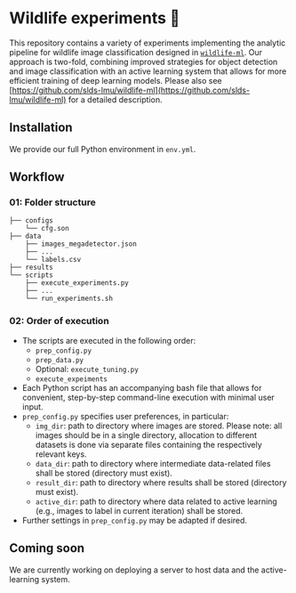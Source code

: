 # Wildlife experiments :deer:

This repository contains a variety of experiments implementing the analytic pipeline for wildlife image classification designed in [`wildlife-ml`](https://github.com/slds-lmu/wildlife-ml).
Our approach is two-fold, combining improved strategies for object detection and image classification with an active learning system that allows for more efficient training of deep learning models. 
Please also see [https://github.com/slds-lmu/wildlife-ml](https://github.com/slds-lmu/wildlife-ml) for a detailed description.

## Installation

We provide our full Python environment in `env.yml`.

## Workflow

### 01: Folder structure

```
├── configs
    └── cfg.son
├── data
    ├── images_megadetector.json
    ├── ...
    └── labels.csv
├── results
└── scripts
    ├── execute_experiments.py
    ├── ...
    └── run_experiments.sh
```

### 02: Order of execution

- The scripts are executed in the following order:
  - `prep_config.py`
  - `prep_data.py`
  - Optional: `execute_tuning.py`
  - `execute_expeiments`
- Each Python script has an accompanying bash file that allows for convenient, step-by-step command-line execution with minimal user input.
- `prep_config.py` specifies user preferences, in particular:
  - `img_dir`: path to directory where images are stored. Please note: all images should be in a single directory, allocation to different datasets is done via separate files containing the respectively relevant keys. 
  - `data_dir`: path to directory where intermediate data-related files shall be stored (directory must exist).
  - `result_dir`: path to directory where results shall be stored (directory must exist).
  - `active_dir`: path to directory where data related to active learning (e.g., images to label in current iteration) shall be stored.
- Further settings in `prep_config.py` may be adapted if desired.

## Coming soon 

We are currently working on deploying a server to host data and the active-learning system.
